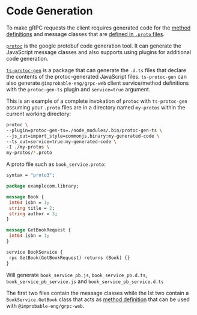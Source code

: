 # Code Generation

To make gRPC requests the client requires generated code for the [method definitions](concepts.md#method-definition) and message classes that are [defined in `.proto` files](https://developers.google.com/protocol-buffers/docs/proto3#services).

[`protoc`](https://github.com/google/protobuf) is the google protobuf code generation tool. It can generate the JavaScript message classes and also supports using plugins for additional code generation.

[`ts-protoc-gen`](https://www.github.com/improbable-eng/ts-protoc-gen) is a package that can generate the `.d.ts` files that declare the contents of the protoc-generated JavaScript files. `ts-protoc-gen` can also generate `@improbable-eng/grpc-web` client service/method definitions with the `protoc-gen-ts` plugin and `service=true` argument.

This is an example of a complete invokation of `protoc` with `ts-protoc-gen` assuming your `.proto` files are in a directory named `my-protos` within the current working directory:

```bash
protoc \
--plugin=protoc-gen-ts=./node_modules/.bin/protoc-gen-ts \
--js_out=import_style=commonjs,binary:my-generated-code \
--ts_out=service=true:my-generated-code \
-I ./my-protos \
my-protos/*.proto
```

A proto file such as `book_service.proto`:

```protobuf
syntax = "proto3";

package examplecom.library;

message Book {
 int64 isbn = 1;
 string title = 2;
 string author = 3;
}

message GetBookRequest {
 int64 isbn = 1;
}

service BookService {
 rpc GetBook(GetBookRequest) returns (Book) {}
}
```

Will generate `book_service_pb.js`, `book_service_pb.d.ts`, `book_service_pb_service.js` and `book_service_pb_service.d.ts`

The first two files contain the message classes while the lst two contain a `BookService.GetBook` class that acts as [method definition](concepts.md#method-definition) that can be used with `@improbable-eng/grpc-web`.
